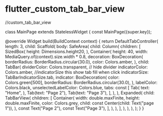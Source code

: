 # flutter_custom_tab_bar_view
//custom_tab_bar_view

class MainPage extends StatelessWidget {
  const MainPage({super.key});

  @override
  Widget build(BuildContext context) {
    return DefaultTabController(
      length: 3,
      child: Scaffold(
        body: SafeArea(
          child: Column(
            children: [
              SizedBox(
                height: Dimensions.height20,
              ),
              Container(
                height: 40,
                width: MediaQuery.of(context).size.width * 0.8,
                decoration: BoxDecoration(
                  borderRadius: BorderRadius.circular(30.0),
                  color: Colors.amber,
                ),
                child: TabBar(
                  dividerColor: Colors.transparent, // hide divider
                  indicatorColor: Colors.amber,
                  //indicatorSize this show tab fill when click
                  indicatorSize: TabBarIndicatorSize.tab,
                  indicator: BoxDecoration(
                    color: Colors.green[500],
                    borderRadius: BorderRadius.circular(30.0),
                  ),
                  labelColor: Colors.black,
                  unselectedLabelColor: Colors.blue,
                  tabs: const [
                    Tab(
                      text: "Home",
                    ),
                    Tab(text: "Page 2"),
                    Tab(text: "Page 3"),
                  ],
                ),
              ),
              Expanded(
                child: TabBarView(
                  children: [
                    Container(
                      width: double.maxFinite,
                      height: double.maxFinite,
                      color: Colors.grey,
                      child: const Center(child: Text("page 1")),
                    ),
                    const Text("Page 2"),
                    const Text("Page 3"),
                  ],
                ),
              ),
            ],
          ),
        ),
      ),
    );
  }
}
